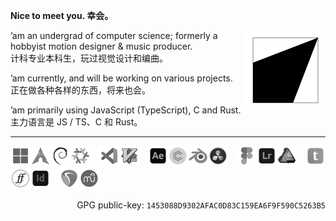 **Nice to meet you. 幸会。**

<a href="https://megakite.icu"><img align="right" width="128" type="image/svg+xml" src="favicon.svg" alt="Logo" /></a>

’am an undergrad of computer science; formerly a hobbyist motion designer & music producer.\
计科专业本科生，玩过视觉设计和编曲。

’am currently, and will be working on various projects.\
正在做各种各样的东西，将来也会。

’am primarily using JavaScript (TypeScript), C and Rust.\
主力语言是 JS / TS、C 和 Rust。

---

<a href="https://www.microsoft.com/windows/"><img src="res/windows_gray.png" width="32" /></a><a href="https://archlinux.org/"><img src="res/arch_gray.png" width="32" /></a><a href="https://www.debian.org/"><img src="res/debian_gray.png" width="32" /></a><a href="https://nixos.org/"><img src="res/nixos_gray.png" width="32" /></a>　<a href="https://code.visualstudio.com/"><img src="res/vscode_gray.png" width="32" /></a><a href="https://www.vim.org/"><img src="res/vim_gray.png" width="32" /></a>　<a href="https://www.adobe.com/products/aftereffects.html"><img src="res/after_effects_gray.png" width="32" /></a><a href="https://cavalry.scenegroup.co/"><img src="res/cavalry_gray.png" width="32" /></a><a href="https://www.blender.org/"><img src="res/blender_gray.png" width="32" /></a><a href="https://www.blackmagicdesign.com/products/davinciresolve/"><img src="res/resolve_gray.png" width="32" /></a>　<a href="https://www.figma.com/"><img src="res/figma_gray.png" width="32" /></a><a href="https://www.adobe.com/products/photoshop-lightroom.html"><img src="res/lightroom_gray.png" width="32" /></a><a href="https://affinity.serif.com/designer/"><img src="res/affinity_designer_gray.png" width="32" /></a>　<a href="https://typst.app/"><img src="res/typst_gray.png" width="32" /></a><a href="https://fontforge.org/"><img src="res/fontforge_gray.png" width="32" /></a><a href="https://www.adobe.com/products/indesign.html"><img src="res/indesign_gray.png" width="32" /></a>　<a href="https://www.reaper.fm/"><img src="res/reaper_gray.png" width="32" /></a><a href="https://musescore.org/"><img src="res/musescore_gray.png" width="32" /></a>

<p align="right">GPG public-key: <code>1453088D9302AFAC0D83C159EA6F9F590C5263B5</code></p>
